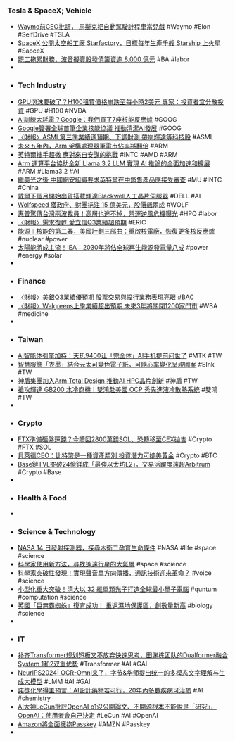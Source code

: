 ### Tesla & SpaceX; Vehicle
- [Waymo前CEO批評， 馬斯克把自動駕駛計程車當兒戲](https://www.techbang.com/posts/118871-former-ceo-of-waymo-musk-takes-self-driving-taxis-as-childs) #Waymo #Elon #SelfDrive #TSLA
- [SpaceX 公開太空船工廠 Starfactory，目標每年生產千艘 Starship 上火星](https://technews.tw/2024/10/16/starfactory/) #SapceX
- [罷工拖累財務，波音擬賣股發債籌資逾 8,000 億元](https://finance.technews.tw/2024/10/16/boeing-raise-funds/) #BA #labor
-
- ### Tech Industry
- [GPU泡沫要破了？H100租賃價格崩跌至每小時2美元 專家：投資者宜分散投資](https://news.cnyes.com/news/id/5743500) #GPU #H100 #NVDA
- [AI訓練太耗電？Google：我們買了7座核能反應爐](https://dq.yam.com/post/16275) #GOOG
- [Google簽署全球首筆企業核能協議 推動清潔AI發展](https://news.pchome.com.tw/science/technice/20241016/index-72906703646430338005.html) #GOOG
- [〈財報〉ASML第三季業績遜預期、下調財測 帶崩輝達等科技股](https://news.cnyes.com/news/id/5743504) #ASML
- [未來五年內，Arm 架構處理器筆電市佔率將翻倍](https://technews.tw/2024/10/16/in-the-next-five-years-arm-architecture-processor-notebook-market-share-will-double/) #ARM
- [英特爾攜手超微 應對來自安謀的挑戰](https://news.cnyes.com/news/id/5743527) #INTC #AMD #ARM
- [Arm 運算平台協助全新 Llama 3.2 LLM 實現 AI 推論的全面加速和擴展](https://www.techbang.com/posts/118511-arm-llama-32-llm-ai) #ARM #Llama3.2 #AI
- [繼美光之後 中國網安組織要求英特爾在中銷售產品應接受審查](https://news.cnyes.com/news/id/5744586) #MU #INTC #China
- [戴爾下個月開始出貨搭載輝達Blackwell人工晶片伺服器](https://news.cnyes.com/news/id/5743464) #DELL #AI
- [Wolfspeed 獲政府、財團挹注 15 億美元，股價飆兩成](https://finance.technews.tw/2024/10/16/wolfspeed-wins-1-5-billion-financing-from-chips-act-apollo/) #WOLF
- [惠普驚傳台灣兩波裁員！高層也逃不掉，營運逆風危機曝光](https://www.managertoday.com.tw/articles/view/69329) #HPQ #labor
- [〈財報〉需求復甦 愛立信Q3業績超預期](https://news.cnyes.com/news/id/5743389) #ERIC
- [能源︱核能的第二春，美國計劃三部曲：重啟核電廠，恢復更多核反應爐](https://uanalyze.com.tw/articles/996417341) #nuclear #power
- [太陽能將成主流！IEA：2030年將佔全球再生能源發電量八成](https://news.cnyes.com/news/id/5743575) #power #energy #solar
-
- ### Finance
- [〈財報〉美銀Q3業績優預期 股票交易與投行業務表現亮眼](https://news.cnyes.com/news/id/5743380) #BAC
- [〈財報〉Walgreens上季業績超出預期 未來3年將關閉1200家門市](https://news.cnyes.com/news/id/5743403) #WBA #medicine
-
- ### Taiwan
- [AI智能体引擎加持：天玑9400让「完全体」AI手机提前问世了](https://www.jiqizhixin.com/articles/2024-10-15-5) #MTK #TW
- [智慧服飾「衣墨」結合元太可變色電子紙，可隨心率變化呈現圖案](https://technews.tw/2024/10/15/e-ink-and-ttri-at-titas-2024/) #EInk #TW
- [神盾集團加入Arm Total Design 推動AI HPC晶片創新](https://news.cnyes.com/news/id/5744023) #神盾 #TW
- [搶攻輝達 GB200 水冷商機！雙鴻赴美國 OCP 秀先進液冷散熱系統](https://finance.technews.tw/2024/10/16/ocp/) #雙鴻 #TW
-
- ### Crypto
- [FTX準備砸盤還錢？今贖回2800萬鎂SOL、恐轉移至CEX拋售](https://www.blocktempo.com/ftx-withdrew-178631-sol/) #Crypto #FTX #SOL
- [貝萊德CEO：比特幣是一種資產類別 投資潛力可媲美黃金](https://news.cnyes.com/news/id/5744127) #Crypto #BTC
- [Base鏈TVL突破24億鎂成「最強以太坊L2」，交易活躍度遠超Arbitrum](https://www.blocktempo.com/base-chain-tvl-hits-record-high/) #Crypto #Base
-
- ### Health & Food
-
- ### Science & Technology
- [NASA 14 日發射探測器，探尋木衛二孕育生命條件](https://technews.tw/2024/10/15/nasa-launches-spacecraft-to-gauge-if-jupiters-moon-europa-can-host-life/) #NASA #life #space #science
- [科學家使用新方法，尋找遙遠行星的大氣層](https://technews.tw/2024/10/16/searching-for-the-atmospheres-of-distant-planets/) #space #science
- [科學家突破性發現！實現聲音單方向傳播，通訊技術迎來革命？](https://www.techbang.com/posts/118856-sound-revolution-communication) #voice #science
- [小型化重大突破！清大以 32 維單顆光子打造全球最小量子電腦](https://technews.tw/2024/10/16/physical-review-applied/) #quntum #computation #science
- [英國「巨無霸蜘蛛」復育成功！ 重返濕地保護區，創數量新高](https://e-info.org.tw/node/240014) #biology #science
-
- ### IT
- [补齐Transformer规划短板又不放弃快速思考，田渊栋团队的Dualformer融合System 1和2双重优势](https://www.jiqizhixin.com/articles/2024-10-16-5) #Transformer #AI #GAI
- [NeurIPS2024| OCR-Omni来了，字节&华师提出统一的多模态文字理解与生成大模型](https://www.jiqizhixin.com/articles/2024-10-16) #LMM #AI #GAI
- [諾獎化學得主預言：AI設計藥物若可行，20年內多數疾病可治癒](https://www.gvm.com.tw/article/116347) #AI #chemistry
- [AI大神LeCun批評OpenAI o1沒公開論文、不開源根本不能說是「研究」，OpenAI：使用者會自己決定](https://www.techbang.com/posts/118672-lecuno1noam-brown) #LeCun #AI #OpenAI
- [Amazon將全面擁抱Passkey](https://www.ithome.com.tw/news/165515) #AMZN #Passkey
-